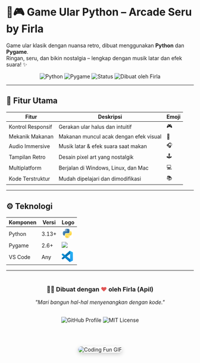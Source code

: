 # 🐍🎮 Game Ular Python – Arcade Seru by Firla

Game ular klasik dengan nuansa retro, dibuat menggunakan **Python** dan **Pygame**.  
Ringan, seru, dan bikin nostalgia – lengkap dengan musik latar dan efek suara! ✨

<div align="center">
  <img src="https://img.shields.io/badge/Python-3.13+-blue?logo=python&style=for-the-badge" alt="Python">
  <img src="https://img.shields.io/badge/Pygame-2.6+-green?logo=pygame&style=for-the-badge" alt="Pygame">
  <img src="https://img.shields.io/badge/Status-Selesai-purple?style=for-the-badge" alt="Status">
  <img src="https://img.shields.io/badge/Made%20by-Firla-ff69b4?style=for-the-badge" alt="Dibuat oleh Firla">
</div>

---

## 🌟 Fitur Utama

| Fitur              | Deskripsi                                 | Emoji |
|-------------------|-------------------------------------------|-------|
| Kontrol Responsif  | Gerakan ular halus dan intuitif           | 🎮    |
| Mekanik Makanan    | Makanan muncul acak dengan efek visual    | 🍎    |
| Audio Immersive    | Musik latar & efek suara saat makan       | 🎧    |
| Tampilan Retro     | Desain pixel art yang nostalgik           | 🕹️    |
| Multiplatform      | Berjalan di Windows, Linux, dan Mac       | 💻    |
| Kode Terstruktur   | Mudah dipelajari dan dimodifikasi         | 📚    |

---

## ⚙️ Teknologi

<div align="center">

| Komponen | Versi | Logo |
|----------|-------|------|
| Python   | 3.13+ | <img src="https://raw.githubusercontent.com/devicons/devicon/master/icons/python/python-original.svg" width="30"> |
| Pygame   | 2.6+  | <img src="https://www.pygame.org/images/logo_lofi.png" width="30"> |
| VS Code  | Any   | <img src="https://raw.githubusercontent.com/devicons/devicon/master/icons/vscode/vscode-original.svg" width="30"> |

</div>

---
<div align="center" style="margin-top: 40px;">
  <h3>👩‍💻 Dibuat dengan <span style="color:#e25555;">❤️</span> oleh <strong>Firla (Apil)</strong></h3>
  <p><em>"Mari bangun hal-hal menyenangkan dengan kode."</em></p>

  <br/>

  <!-- Badges -->
  <a href="https://github.com/dfirlaapriliani" target="_blank" style="text-decoration:none;">
    <img src="https://img.shields.io/badge/GitHub-Profile-24292e?style=flat-square&logo=github&logoColor=white" alt="GitHub Profile">
  </a>

  <a href="https://opensource.org/licenses/MIT" target="_blank" style="text-decoration:none;">
    <img src="https://img.shields.io/badge/License-MIT-28a745?style=flat-square&logo=open-source-initiative&logoColor=white" alt="MIT License">
  </a>

  <br/><br/>

  <!-- GIF -->
  <img src="https://media.giphy.com/media/xT0xezQGU5xCDJuCPe/giphy.gif" width="320" alt="Coding Fun GIF" style="border-radius: 12px; box-shadow: 0 4px 12px rgba(0,0,0,0.2);">
</div>
